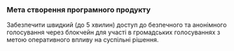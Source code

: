 ### Мета створення програмного продукту
Забезпечити швидкий (до 5 хвилин) доступ до безпечного та анонімного голосування через блокчейн для участі в громадських голосуваннях з метою оперативного впливу на суспільні рішення.